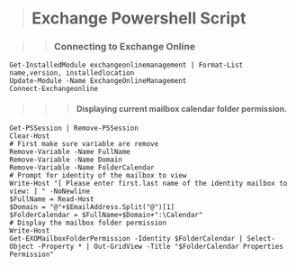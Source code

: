 > # Exchange Powershell Script

> > ### Connecting to Exchange Online

```
Get-InstalledModule exchangeonlinemanagement | Format-List name,version, installedlocation
Update-Module -Name ExchangeOnlineManagement
Connect-Exchangeonline
```


> > > #### Displaying current mailbox calendar folder permission.
```
Get-PSSession | Remove-PSSession
Clear-Host
# First make sure variable are remove
Remove-Variable -Name FullName 
Remove-Variable -Name Domain 
Remove-Variable -Name FolderCalendar
# Prompt for identity of the mailbox to view
Write-Host "[ Please enter first.last name of the identity mailbox to view: ] " -NoNewline
$FullName = Read-Host
$Domain = "@"+$EmailAddress.Split("@")[1]
$FolderCalendar = $FullName+$Domain+":\Calendar"
# Display the mailbox folder permission
Write-Host
Get-EXOMailboxFolderPermission -Identity $FolderCalendar | Select-Object -Property * | Out-GridView -Title "$FolderCalendar Properties Permission"
```

